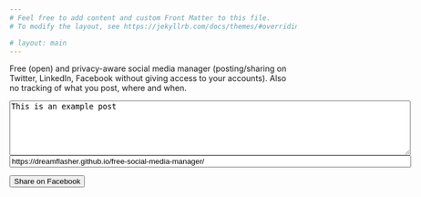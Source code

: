 ```yaml
---
# Feel free to add content and custom Front Matter to this file.
# To modify the layout, see https://jekyllrb.com/docs/themes/#overriding-theme-defaults

# layout: main
---
```

Free (open) and privacy-aware social media manager (posting/sharing on Twitter, LinkedIn, Facebook without giving access to your accounts). Also no tracking of what you post, where and when. 

<textarea id="post_message" rows="6" cols="85">This is an example post</textarea>
<input id="post_url" type="text" size="85" value="https://dreamflasher.github.io/free-social-media-manager/" />

<script>
share_facebook = function(){
    url = 'https://www.facebook.com/sharer/sharer.php?display=popup&u=' + document.getElementById('post_url').value + '&quote=' + document.getElementById('post_message').value;
    options = 'toolbar=0,status=0,resizable=1,width=626,height=436';
    window.open(url,'sharer',options);
}
</script>

<button onclick="share_facebook()">Share on Facebook</button>